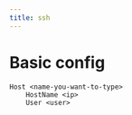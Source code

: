 ```yaml
---
title: ssh
---
```


# Basic config

```ssh
Host <name-you-want-to-type>
    HostName <ip>
    User <user>
```
